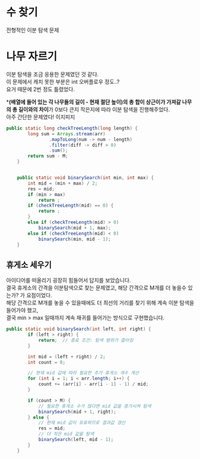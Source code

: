 # 수 찾기
전형적인 이분 탐색 문제


# 나무 자르기
이분 탐색을 조금 응용한 문제였던 것 같다. \
이 문제에서 캐치 못한 부분은 int 오버플로우 정도..? \
요거 때문에 2번 정도 틀렸었다.

***(배열에 들어 있는 각 나무들의 길이 - 현재 절단 높이)의 총 합이 상근이가 가져갈 나무의 총 길이와의 차이**가 
0보다 큰지 작은지에 따라 이분 탐색을 진행해주었다. \
아주 간단한 문제였다! 이지피지
```java
public static long checkTreeLength(long length) {
        long sum = Arrays.stream(arr)
                .mapToLong(num -> num - length)
                .filter(diff -> diff > 0)
                .sum();
        return sum - M;
    }


    public static void binarySearch(int min, int max) {
        int mid = (min + max) / 2;
        res = mid;
        if (min > max)
            return ;
        if (checkTreeLength(mid) == 0) {
            return ;
        }
        else if (checkTreeLength(mid) > 0)
            binarySearch(mid + 1, max);
        else if (checkTreeLength(mid) < 0)
            binarySearch(min, mid - 1);
    }
```

## 휴게소 세우기
아이디어를 떠올리기 굉장히 힘들어서 답지를 보았습니다.\
결국 휴게소의 간격을 이분탐색으로 찾는 문제였고, 해당 간격으로 M개를 더 놓을수 있는가? 가 요점이었다.\
해당 간격으로 M개를 놓을 수 있을때에도 더 최선의 거리를 찾기 위해 계속 이분 탐색을 들어가야 했고, \
결국 min > max 일때까지 계속 재귀를 들어가는 방식으로 구현했습니다.

```java
public static void binarySearch(int left, int right) {
        if (left > right) {
            return;  // 종료 조건: 탐색 범위가 좁아짐
        }

        int mid = (left + right) / 2;
        int count = 0;

        // 현재 mid 값에 따라 필요한 추가 휴게소 개수 계산
        for (int i = 1; i < arr.length; i++) {
            count += (arr[i] - arr[i - 1] - 1) / mid;
        }

        if (count > M) {
            // 필요한 휴게소 수가 많다면 mid 값을 증가시켜 탐색
            binarySearch(mid + 1, right);
        } else {
            // 현재 mid 값이 유효하므로 결과값 갱신
            res = mid;
            // 더 작은 mid 값을 탐색
            binarySearch(left, mid - 1);
        }
    }
```

